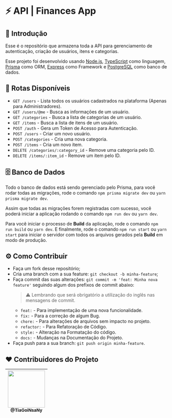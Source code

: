 # :zap: API **|** Finances App

## :thinking: Introdução

Esse é o repositório que armazena toda a API para gerenciamento de autenticação, criação de usuários, itens e categorias.

Esse projeto foi desenvolvido usando [Node.js](https://nodejs.org/), [TypeScript](https://www.typescriptlang.org/) como linguagem, [Prisma](https://www.prisma.io/) como ORM, [Express](https://expressjs.com/pt-br/) como Framework e [PostgreSQL](https://www.postgresql.org/) como banco de dados.

## :door: Rotas Disponíveis
- `GET /users` - Lista todos os usuários cadastrados na plataforma (Apenas para Administradores).
- `GET /users/@me` - Busca as informações de um usuário.
- `GET /categories` - Busca a lista de categorias de um usuário.
- `GET /items` - Busca a lista de itens de um usuário.
- `POST /auth` - Gera um Token de Acesso para Autenticação.
- `POST /users` - Criar um novo usuário.
- `POST /categories` - Cria uma nova categoria.
- `POST /items` - Cria um novo item.
- `DELETE /categories/:category_id` - Remove uma categoria pelo ID.
- `DELETE /items/:item_id` - Remove um item pelo ID.

## :file_cabinet: Banco de Dados

Todo o banco de dados está sendo gerenciado pelo Prisma, para você rodar todas as migrações, rode o comando `npm prisma migrate dev` ou `yarn prisma migrate dev`.

Assim que todas as migrações forem registradas com sucesso, você poderá iniciar a aplicação rodando o comando `npm run dev` ou `yarn dev`.

Para você iniciar o processo de **Build** da aplicação, rode o comando `npm run build` ou `yarn dev`. E finalmente, rode o comando `npm run start` ou `yarn start` para iniciar o servidor com todos os arquivos gerados pela **Build** em modo de produção.

## :gear: Como Contribuir

- Faça um fork desse repositório;
- Cria uma branch com a sua feature: `git checkout -b minha-feature`;
- Faça commit das suas alterações: `git commit -m 'feat: Minha nova feature'` seguindo algum dos prefixos de commit abaixo:
    > :warning: Lembrando que será obrigatório a utilização do inglês nas mensagens de commit.
    - `feat:` - Para implementação de uma nova funcionalidade.
    - `fix:` - Para a correção de algum Bug.
    - `chore:` - Para alterações de arquivos sem impacto no projeto.
    - `refactor:` - Para Refatoração de Código.
    - `style:` - Alteração na Formatação do código.
    - `docs:` - Mudanças na Documentação do Projeto.
- Faça push para a sua branch: `git push origin minha-feature`.

## :heart: Contribuidores do Projeto
| [<img src="https://github.com/TiaGoiNsaNy.png" width=115><br><sub>@TiaGoiNsaNy</sub>](https://github.com/TiaGoiNsaNy) |
| :---: | 